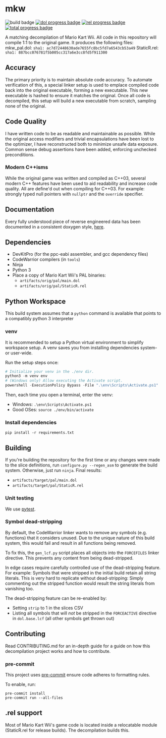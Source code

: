 # mkw

![build badge](https://github.com/em-eight/mkw/actions/workflows/build.yml/badge.svg?branch=master)
[![dol progress badge](https://em-eight.github.io/mkw/dol.svg)](https://em-eight.github.io/mkw)
[![rel progress badge](https://em-eight.github.io/mkw/rel.svg)](https://em-eight.github.io/mkw)
[![total progress badge](https://em-eight.github.io/mkw/total.svg)](https://em-eight.github.io/mkw)

A matching decompilation of Mario Kart Wii. All code in this repository will compile 1:1 to the original game.
It produces the following files:
mkw_pal.dol: `sha1: ac7d72448630ade7655fc8bc5fd7a6543cb53a49`
StaticR.rel: `sha1: 887bcc076781f5b005cc317a6e3cc8fd5f911300`


## Accuracy
The primary priority is to maintain absolute code accuracy. To automate verification of this, a special linker setup is used to emplace compiled code back into the original executable, forming a new executable. This new executable is hashed to ensure it matches the original. Once all code is decompiled, this setup will build a new executable from scratch, sampling none of the original.

## Code Quality
I have written code to be as readable and maintainable as possible. While the original access modifiers and trivial encapsulations have been lost to the optimizer, I have reconstructed both to minimize unsafe data exposure. Common sense debug assertions have been added, enforcing unchecked preconditions.

### Modern C++isms
While the original game was written and compiled as C++03, several modern C++ features have been used to aid readability and increase code quality. All are define'd out when compiling for C++03. For example: strongly typed null pointers with `nullptr` and the `override` specifier.

## Documentation
Every fully understood piece of reverse engineered data has been documented in a consistent doxygen style, [here](https://em-eight.github.io/mkw/docs/html/index.html).

## Dependencies
- DevKitPro (for the ppc-eabi assembler, and gcc dependency files)
- CodeWarrior compilers (in `tools`)
- Ninja
- Python 3
- Place a copy of Mario Kart Wii's PAL binaries:
  - `artifacts/orig/pal/main.dol`
  - `artifacts/orig/pal/StaticR.rel`

## Python Workspace
This build system assumes that a `python` command is available that points to a compatibly python 3 interpreter

### venv
It is recommended to setup a Python virtual environment to simplify workspace setup.
A venv saves you from installing dependencies system- or user-wide.

Run the setup steps once:

```ps1
# Initialize your venv in the ./env dir.
python3 -m venv env
# (Windows only) Allow executing the Activate script.
powershell -ExecutionPolicy Bypass -File ".\env\Scripts\Activate.ps1"
```

Then, each time you open a terminal, enter the venv:
* Windows: `.\env\Scripts\Activate.ps1`
* Good OSes: `source ./env/bin/activate`

### Install dependencies

```shell
pip install -r requirements.txt
```

## Building
If you're building the repository for the first time or any changes were made to the slice definitions, run `configure.py --regen_asm` to generate the build system. Otherwise, just run `ninja`. Final results:
  - `artifacts/target/pal/main.dol`
  - `artifacts/target/pal/StaticR.rel`

### Unit testing
We use [pytest](https://pytest.org).

### Symbol dead-stripping

By default, the CodeWarrior linker wants to remove any symbols (e.g. functions) that it considers unused.
Due to the unique nature of this build system, this would fail and result in all functions being removed.

To fix this, the `gen_lcf.py` script places all objects into the `FORCEFILES` linker directive.
This prevents any content from being dead-stripped.

In edge cases require carefully controlled use of the dead-stripping feature.
For example: Symbols that were stripped in the initial build retain all string literals.
This is very hard to replicate without dead-stripping:
Simply commenting out the stripped function would result the string literals from vanishing too.

The dead-stripping feature can be re-enabled by:
- Setting `strip` to 1 in the slices CSV
- Listing all symbols that will _not_ be stripped in the `FORCEACTIVE` directive in `dol.base.lcf` (all other symbols get thrown out)

## Contributing
Read CONTRIBUTING.md for an in-depth guide for a guide on how this decompilation project works and how to contribute.

### pre-commit

This project uses [pre-commit](https://pre-commit.com/) ensure code adheres to formatting rules.

To enable, run:

```
pre-commit install
pre-commit run --all-files
```

## .rel support
Most of Mario Kart Wii's game code is located inside a relocatable module (StaticR.rel for release builds). The decompilation builds this.

